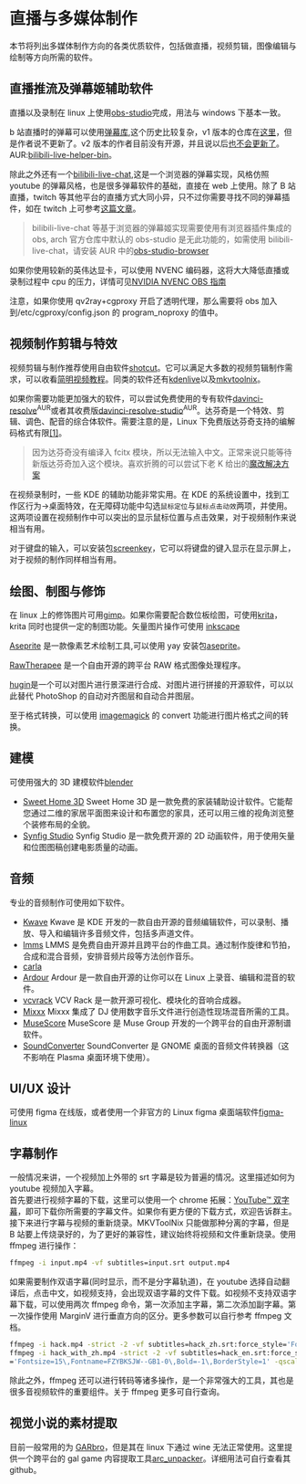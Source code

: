 # 直播与多媒体制作

本节将列出多媒体制作方向的各类优质软件，包括做直播，视频剪辑，图像编辑与绘制等方向所需的软件。

## 直播推流及弹幕姬辅助软件

直播以及录制在 linux 上使用[obs-studio](https://www.archlinux.org/packages/community/x86_64/obs-studio/)完成，用法与 windows 下基本一致。

b 站直播时的弹幕可以使用[弹幕库](https://www.danmaku.live/),这个历史比较复杂，v1 版本的仓库在[这里](https://github.com/pandaGao/bilibili-live-helper)，但是作者说不更新了。v2 版本的作者目前没有开源，并且说以后[也不会更新了](https://t.bilibili.com/378501835576827480)。AUR:[bilibili-live-helper-bin](https://aur.archlinux.org/packages/bilibili-live-helper-bin/)。

除此之外还有一个[bilibili-live-chat](https://github.com/Tsuk1ko/bilibili-live-chat),这是一个浏览器的弹幕实现，风格仿照 youtube 的弹幕风格，也是很多弹幕软件的基础，直接在 web 上使用。除了 B 站直播，twitch 等其他平台的直播方式大同小异，只不过你需要寻找不同的弹幕插件，如在 twitch 上可参考[这篇文章](https://www.bilibili.com/read/cv10092277/)。

> bilibili-live-chat 等基于浏览器的弹幕姬实现需要使用有浏览器插件集成的 obs, arch 官方仓库中默认的 obs-studio 是无此功能的，如需使用 bilibili-live-chat，请安装 AUR 中的[obs-studio-browser](https://aur.archlinux.org/packages/obs-studio-browser/)

如果你使用较新的英伟达显卡，可以使用 NVENC 编码器，这将大大降低直播或录制过程中 cpu 的压力，详情可见[NVIDIA NVENC OBS 指南](https://www.nvidia.cn/geforce/guides/broadcasting-guide/)

注意，如果你使用 qv2ray+cgproxy 开启了透明代理，那么需要将 obs 加入到/etc/cgproxy/config.json 的 program_noproxy 的值中。

## 视频制作剪辑与特效

视频剪辑与制作推荐使用自由软件[shotcut](https://www.archlinux.org/packages/community/x86_64/shotcut/)。它可以满足大多数的视频剪辑制作需求，可以收看[简明视频教程](https://www.bilibili.com/video/BV1zb411H7J5/)。同类的软件还有[kdenlive](https://www.archlinux.org/packages/extra/x86_64/kdenlive/)以及[mkvtoolnix](https://archlinux.org/packages/extra/x86_64/mkvtoolnix-gui/)。

如果你需要功能更加强大的软件，可以尝试免费使用的专有软件[davinci-resolve](https://aur.archlinux.org/packages/davinci-resolve/)<sup>AUR</sup>或者其收费版[davinci-resolve-studio](https://aur.archlinux.org/packages/davinci-resolve-studio/)<sup>AUR</sup>。达芬奇是一个特效、剪辑、调色、配音的综合体软件。需要注意的是，Linux 下免费版达芬奇支持的编解码格式有限[[1]](https://documents.blackmagicdesign.com/SupportNotes/DaVinci_Resolve_15_Supported_Codec_List.pdf)。

> 因为达芬奇没有编译入 fcitx 模块，所以无法输入中文。正常来说只能等待新版达芬奇加入这个模块。喜欢折腾的可以尝试下老 K 给出的[魔改解决方案](https://www.csslayer.info/wordpress/fcitx-dev/a-case-study-how-to-compile-a-fcitx-platforminputcontext-plugin-for-a-proprietary-software-that-uses-qt-5/)

在视频录制时，一些 KDE 的辅助功能非常实用。在 KDE 的系统设置中，找到工作区行为->桌面特效，在无障碍功能中勾选`鼠标定位`与`鼠标点击动效`两项，并使用。这两项设置在视频制作中可以突出的显示鼠标位置与点击效果，对于视频制作来说相当有用。

对于键盘的输入，可以安装包[screenkey](https://archlinux.org/packages/community/any/screenkey/)，它可以将键盘的键入显示在显示屏上，对于视频的制作同样相当有用。

## 绘图、制图与修饰

在 linux 上的修饰图片可用[gimp](https://www.archlinux.org/packages/extra/x86_64/gimp/)。如果你需要配合数位板绘图，可使用[krita](https://www.archlinux.org/packages/extra/x86_64/krita/)，krita 同时也提供一定的制图功能。矢量图片操作可使用 [inkscape](https://www.archlinux.org/packages/extra/x86_64/inkscape/)

[Aseprite](https://www.aseprite.org/) 是一款像素艺术绘制工具,可以使用 yay 安装包[aseprite](https://aur.archlinux.org/packages/aseprite/)。

[RawTherapee](https://archlinux.org/packages/community/x86_64/rawtherapee/) 是一个自由开源的跨平台 RAW 格式图像处理程序。

[hugin](https://archlinux.org/packages/community/x86_64/hugin/)是一个可以对图片进行景深进行合成、对图片进行拼接的开源软件，可以以此替代 PhotoShop 的自动对齐图层和自动合并图层。

至于格式转换，可以使用 [imagemagick](https://archlinux.org/packages/extra/x86_64/imagemagick/) 的 convert 功能进行图片格式之间的转换。

## 建模

可使用强大的 3D 建模软件[blender](https://archlinux.org/packages/community/x86_64/blender/)

- [Sweet Home 3D](https://archlinux.org/packages/community/x86_64/sweethome3d/) Sweet Home 3D 是一款免费的家装辅助设计软件。它能帮您通过二维的家居平面图来设计和布置您的家具，还可以用三维的视角浏览整个装修布局的全貌。
- [Synfig Studio](https://archlinux.org/packages/community/x86_64/synfigstudio/) Synfig Studio 是一款免费开源的 2D 动画软件，用于使用矢量和位图图稿创建电影质量的动画。

## 音频

专业的音频制作可使用如下软件。

- [Kwave](https://archlinux.org/packages/extra/x86_64/kwave/) Kwave 是 KDE 开发的一款自由开源的音频编辑软件，可以录制、播放、导入和编辑许多音频文件，包括多声道文件。
- [lmms](https://archlinux.org/packages/community/x86_64/lmms/) LMMS 是免费自由开源并且跨平台的作曲工具。通过制作旋律和节拍，合成和混合音频，安排音频片段等方法创作音乐。
- [carla](https://archlinux.org/packages/community/x86_64/carla/)
- [Ardour](https://archlinux.org/packages/community/x86_64/ardour/) Ardour 是一款自由开源的让你可以在 Linux 上录音、编辑和混音的软件。
- [vcvrack](https://aur.archlinux.org/packages/vcvrack-bin/) VCV Rack 是一款开源可视化、模块化的音响合成器。
- [Mixxx](https://archlinux.org/packages/community/x86_64/mixxx/) Mixxx 集成了 DJ 使用数字音乐文件进行创造性现场混音所需的工具。
- [MuseScore](https://archlinux.org/packages/community/x86_64/lmms/) MuseScore 是 Muse Group 开发的一个跨平台的自由开源制谱软件。
- [SoundConverter](https://archlinux.org/packages/community/any/soundconverter/) SoundConverter 是 GNOME 桌面的音频文件转换器（这不影响在 Plasma 桌面环境下使用）。

## UI/UX 设计

可使用 figma 在线版，或者使用一个非官方的 Linux figma 桌面端软件[figma-linux](https://github.com/Figma-Linux/figma-linux)

## 字幕制作

一般情况来讲，一个视频加上外带的 srt 字幕是较为普遍的情况。这里描述如何为 youtube 视频加入字幕。  
首先要进行视频字幕的下载，这里可以使用一个 chrome 拓展：[YouTube™ 双字幕](https://chrome.google.com/webstore/detail/youtube-dual-subtitles/hkbdddpiemdeibjoknnofflfgbgnebcm)，即可下载你所需要的字幕文件。如果你有更方便的下载方式，欢迎告诉群主。  
接下来进行字幕与视频的重新烧录。MKVToolNix 只能做那种分离的字幕，但是 B 站要上传烧录好的，为了更好的兼容性，建议始终将视频和文件重新烧录。使用 ffmpeg 进行操作：

```bash
ffmpeg -i input.mp4 -vf subtitles=input.srt output.mp4
```

如果需要制作双语字幕(同时显示，而不是分字幕轨道)，在 youtube 选择自动翻译后，点击中文，如视频支持，会出现双语字幕的文件下载。如视频不支持双语字幕下载，可以使用两次 ffmpeg 命令，第一次添加主字幕，第二次添加副字幕。第一次操作使用 MarginV 进行垂直方向的区分。更多参数可以自行参考 ffmpeg 文档。

```bash
ffmpeg -i hack.mp4 -strict -2 -vf subtitles=hack_zh.srt:force_style='Fontsize=20\,Fontname=FZYBKSJW--GB1-0\,MarginV=30\,Bold=-1\,BorderStyle=1' -qscale:v 3 hack_with_zh.mp4
ffmpeg -i hack_with_zh.mp4 -strict -2 -vf subtitles=hack_en.srt:force_style
='Fontsize=15\,Fontname=FZYBKSJW--GB1-0\,Bold=-1\,BorderStyle=1' -qscale:v 3 hack_with_double_subtitles.mp4
```

除此之外，ffmpeg 还可以进行转码等诸多操作，是一个非常强大的工具，其也是很多音视频软件的重要组件。关于 ffmpeg 更多可自行查询。

## 视觉小说的素材提取

目前一般常用的为 [GARbro](https://github.com/morkt/GARbro)，但是其在 linux 下通过 wine 无法正常使用。这里提供一个跨平台的 gal game 内容提取工具[arc_unpacker](https://aur.archlinux.org/packages/arc_unpacker-git/)。详细用法可自行查看其 github。
